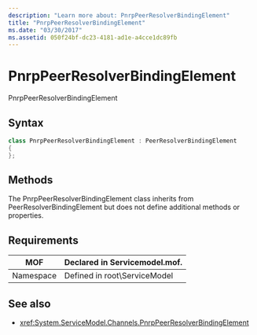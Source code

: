 ```yaml
---
description: "Learn more about: PnrpPeerResolverBindingElement"
title: "PnrpPeerResolverBindingElement"
ms.date: "03/30/2017"
ms.assetid: 050f24bf-dc23-4181-ad1e-a4cce1dc89fb
---
```

# PnrpPeerResolverBindingElement

PnrpPeerResolverBindingElement

## Syntax

```csharp
class PnrpPeerResolverBindingElement : PeerResolverBindingElement
{
};
```

## Methods

The PnrpPeerResolverBindingElement class inherits from PeerResolverBindingElement but does not define additional methods or properties.

## Requirements

|MOF|Declared in Servicemodel.mof.|
|---------|-----------------------------------|
|Namespace|Defined in root\ServiceModel|

## See also

- <xref:System.ServiceModel.Channels.PnrpPeerResolverBindingElement>

